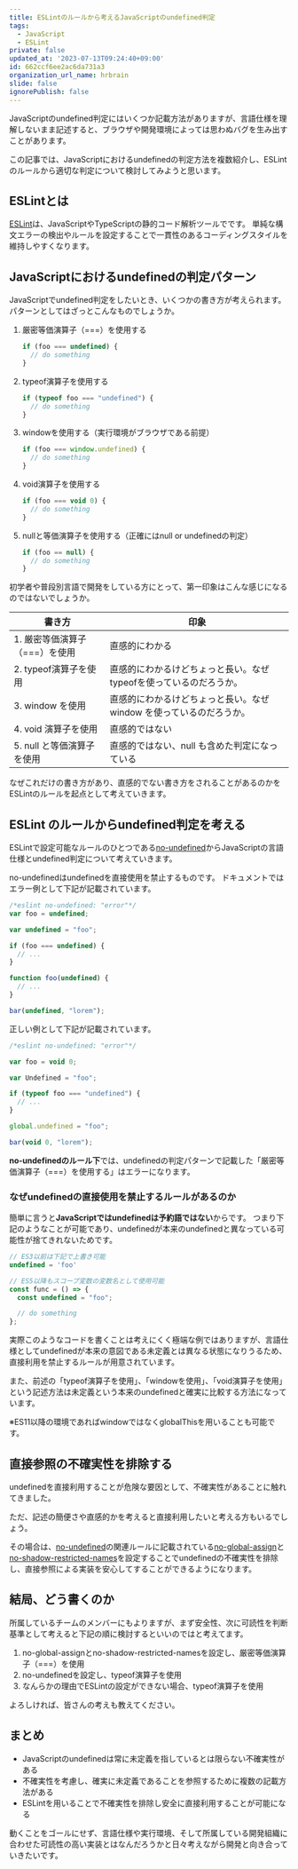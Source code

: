 ```yaml
---
title: ESLintのルールから考えるJavaScriptのundefined判定
tags:
  - JavaScript
  - ESLint
private: false
updated_at: '2023-07-13T09:24:40+09:00'
id: 662ccf6ee2ac6da731a3
organization_url_name: hrbrain
slide: false
ignorePublish: false
---
```

JavaScriptのundefined判定にはいくつか記載方法がありますが、言語仕様を理解しないまま記述すると、ブラウザや開発環境によっては思わぬバグを生み出すことがあります。

この記事では、JavaScriptにおけるundefinedの判定方法を複数紹介し、ESLintのルールから適切な判定について検討してみようと思います。

## ESLintとは

[ESLint](https://eslint.org/)は、JavaScriptやTypeScriptの静的コード解析ツールでです。
単純な構文エラーの検出やルールを設定することで一貫性のあるコーディングスタイルを維持しやすくなります。

## JavaScriptにおけるundefinedの判定パターン

JavaScriptでundefined判定をしたいとき、いくつかの書き方が考えられます。
パターンとしてはざっとこんなものでしょうか。

1. 厳密等価演算子（===）を使用する

    ```ts
    if (foo === undefined) {
      // do something
    }
    ```

1. typeof演算子を使用する

    ```ts
    if (typeof foo === "undefined") {
      // do something
    }
    ```

1. windowを使用する（実行環境がブラウザである前提）

    ```ts
    if (foo === window.undefined) {
      // do something
    }
    ```


1. void演算子を使用する

    ```ts
    if (foo === void 0) {
      // do something
    }
    ```

1. nullと等価演算子を使用する（正確にはnull or undefinedの判定）

    ```ts
    if (foo == null) {
      // do something
    }
    ```

初学者や普段別言語で開発をしている方にとって、第一印象はこんな感じになるのではないでしょうか。

| 書き方                         | 印象                                                                     |
| ------------------------------ | ------------------------------------------------------------------------ |
| 1. 厳密等価演算子（===）を使用 | 直感的にわかる                                                           |
| 2. typeof演算子を使用         | 直感的にわかるけどちょっと長い。なぜ typeofを使っているのだろうか。     |
| 3. window を使用           | 直感的にわかるけどちょっと長い。なぜ window を使っているのだろうか。 |
| 4. void 演算子を使用           | 直感的ではない                                                           |
| 5. null と等価演算子を使用     | 直感的ではない、null も含めた判定になっている                            |

なぜこれだけの書き方があり、直感的でない書き方をされることがあるのかをESLintのルールを起点として考えていきます。

## ESLint のルールからundefined判定を考える

ESLintで設定可能なルールのひとつである[no-undefined](https://eslint.org/docs/latest/rules/no-undefined)からJavaScriptの言語仕様とundefined判定について考えていきます。

no-undefinedはundefinedを直接使用を禁止するものです。
ドキュメントではエラー例として下記が記載されています。

```ts
/*eslint no-undefined: "error"*/
var foo = undefined;

var undefined = "foo";

if (foo === undefined) {
  // ...
}

function foo(undefined) {
  // ...
}

bar(undefined, "lorem");
```

正しい例として下記が記載されています。

```ts
/*eslint no-undefined: "error"*/

var foo = void 0;

var Undefined = "foo";

if (typeof foo === "undefined") {
  // ...
}

global.undefined = "foo";

bar(void 0, "lorem");
```

**no-undefinedのルール下**では、undefinedの判定パターンで記載した「厳密等価演算子（===）を使用する」はエラーになります。

### なぜundefinedの直接使用を禁止するルールがあるのか

簡単に言うと**JavaScriptではundefinedは予約語ではない**からです。
つまり下記のようなことが可能であり、undefinedが本来のundefinedと異なっている可能性が捨てきれないためです。

```ts
// ES3以前は下記で上書き可能
undefined = 'foo'

// ES5以降もスコープ変数の変数名として使用可能
const func = () => {
  const undefined = "foo";

  // do something
};
```

実際このようなコードを書くことは考えにくく極端な例ではありますが、言語仕様としてundefinedが本来の意図である未定義とは異なる状態になりうるため、直接利用を禁止するルールが用意されています。

また、前述の「typeof演算子を使用」、「windowを使用」、「void演算子を使用」という記述方法は未定義という本来のundefinedと確実に比較する方法になっています。

※ES11以降の環境であればwindowではなくglobalThisを用いることも可能です。

## 直接参照の不確実性を排除する

undefinedを直接利用することが危険な要因として、不確実性があることに触れてきました。

ただ、記述の簡便さや直感的かを考えると直接利用したいと考える方もいるでしょう。

その場合は、[no-undefined](https://eslint.org/docs/latest/rules/no-undefined)の関連ルールに記載されている[no-global-assign](https://eslint.org/docs/latest/rules/no-global-assign)と[no-shadow-restricted-names](https://eslint.org/docs/latest/rules/no-shadow-restricted-names)を設定することでundefinedの不確実性を排除し、直接参照による実装を安心してすることができるようになります。

## 結局、どう書くのか

所属しているチームのメンバーにもよりますが、まず安全性、次に可読性を判断基準として考えると下記の順に検討するといいのではと考えてます。

1. no-global-assignとno-shadow-restricted-namesを設定し、厳密等価演算子（===）を使用
1. no-undefinedを設定し、typeof演算子を使用
1. なんらかの理由でESLintの設定ができない場合、typeof演算子を使用

よろしければ、皆さんの考えも教えてください。

## まとめ

- JavaScriptのundefinedは常に未定義を指しているとは限らない不確実性がある
- 不確実性を考慮し、確実に未定義であることを参照するために複数の記載方法がある
- ESLintを用いることで不確実性を排除し安全に直接利用することが可能になる

動くことをゴールにせず、言語仕様や実行環境、そして所属している開発組織に合わせた可読性の高い実装とはなんだろうかと日々考えながら開発と向き合っていきたいです。
